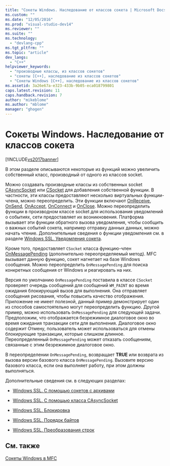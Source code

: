 ```yaml
---
title: "Сокеты Windows. Наследование от классов сокета | Microsoft Docs"
ms.custom: ""
ms.date: "12/05/2016"
ms.prod: "visual-studio-dev14"
ms.reviewer: ""
ms.suite: ""
ms.technology: 
  - "devlang-cpp"
ms.tgt_pltfrm: ""
ms.topic: "article"
dev_langs: 
  - "C++"
helpviewer_keywords: 
  - "производные классы, из классов сокетов"
  - "сокеты [C++], наследование из классов сокетов"
  - "Сокеты Windows [C++], наследование из классов сокетов"
ms.assetid: 3a26e67a-e323-433b-9b05-eca018799801
caps.latest.revision: 11
caps.handback.revision: 7
author: "mikeblome"
ms.author: "mblome"
manager: "ghogen"
---
```

# Сокеты Windows. Наследование от классов сокета
[!INCLUDE[vs2017banner](../assembler/inline/includes/vs2017banner.md)]

В этом разделе описываются некоторые из функций можно увеличить собственный класс, производный от одного из классов socket.  
  
 Можно создавать производные классы из собственных socket [CAsyncSocket](../Topic/CAsyncSocket%20Class.md) или [CSocket](../mfc/reference/csocket-class.md) для добавления собственной функции.  В частности, эти классы предоставляют несколько виртуальных функции\-члена, можно переопределить.  Эти функции включают [OnReceive](../Topic/CAsyncSocket::OnReceive.md), [OnSend](../Topic/CAsyncSocket::OnSend.md), [OnAccept](../Topic/CAsyncSocket::OnAccept.md), [OnConnect](../Topic/CAsyncSocket::OnConnect.md) и [OnClose](../Topic/CAsyncSocket::OnClose.md).  Можно переопределить функции в производном классе socket для использования уведомлений о событиях, сети предоставляет их возникновения.  Платформа вызывает эти функции обратного вызова уведомления, чтобы сообщить о важных событий сокета, например отправку данных данных, можно начать чтение.  Дополнительные сведения о функции уведомления см. в разделе [Windows SSL. Уведомления сокета](../Topic/Windows%20Sockets:%20Socket%20Notifications.md).  
  
 Кроме того, предоставляет `CSocket` класса функцию\-член [OnMessagePending](../Topic/CSocket::OnMessagePending.md) \(дополнительно переопределяемый метод\).  MFC вызывает данную функцию, сокет нагнетает на базе Windows сообщения.  Можно переопределить `OnMessagePending` для поиска конкретных сообщения от Windows и реагировать на них.  
  
 Версия по умолчанию `OnMessagePending` поставила в классе `CSocket` проверяет очередь сообщений для сообщений `WM_PAINT` во время ожидания блокирующий вызов для выполнения.  Она отправляет сообщения рисования, чтобы повысить качество отображения.  Приложение не имеет полезной, данный пример демонстрирует один из способов самостоятельно могут переопределить функцию.  Другой пример, можно использовать `OnMessagePending` для следующей задачи.  Предположим, что отображается безрежимное диалоговое окно во время ожидания транзакции сети для выполнения.  Диалоговое окно содержит Отмену, пользователь может использоваться для отмены блокирующие транзакции, которые слишком длинное.  Переопределенный `OnMessagePending` может отказать сообщениям, связанные с этим безрежимное диалоговое окно.  
  
 В переопределении `OnMessagePending`, возвращает **TRUE** или возврата из вызова версии базового класса `OnMessagePending`.  Вызовите версию базового класса, если она выполняет работу, при этом должны выполняться.  
  
 Дополнительные сведения см. в следующих разделах:  
  
-   [Windows SSL. С помощью сокетов с архивами](../mfc/windows-sockets-using-sockets-with-archives.md)  
  
-   [Windows SSL. С помощью класса CAsyncSocket](../mfc/windows-sockets-using-class-casyncsocket.md)  
  
-   [Windows SSL. Блокировка](../Topic/Windows%20Sockets:%20Blocking.md)  
  
-   [Windows SSL. Порядок байтов](../mfc/windows-sockets-byte-ordering.md)  
  
-   [Windows SSL. Преобразования строк](../mfc/windows-sockets-converting-strings.md)  
  
## См. также  
 [Сокеты Windows в MFC](../mfc/windows-sockets-in-mfc.md)